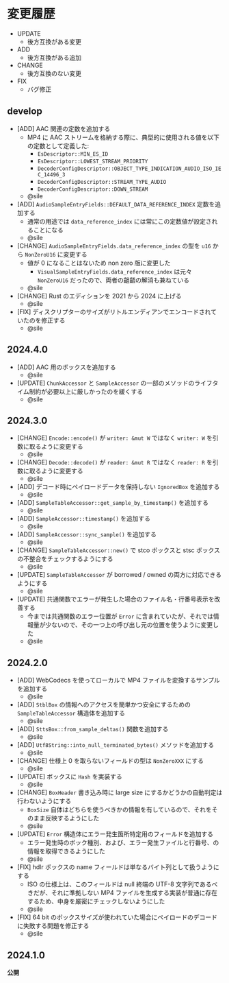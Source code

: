 # 変更履歴

- UPDATE
  - 後方互換がある変更
- ADD
  - 後方互換がある追加
- CHANGE
  - 後方互換のない変更
- FIX
  - バグ修正

## develop

- [ADD] AAC 関連の定数を追加する
  - MP4 に AAC ストリームを格納する際に、典型的に使用される値を以下の定数として定義した:
    - `EsDescriptor::MIN_ES_ID`
    - `EsDescriptor::LOWEST_STREAM_PRIORITY`
    - `DecoderConfigDescriptor::OBJECT_TYPE_INDICATION_AUDIO_ISO_IEC_14496_3`
    - `DecoderConfigDescriptor::STREAM_TYPE_AUDIO`
    - `DecoderConfigDescriptor::DOWN_STREAM`
  - @sile
- [ADD] `AudioSampleEntryFields::DEFAULT_DATA_REFERENCE_INDEX` 定数を追加する
  - 通常の用途では `data_reference_index` には常にこの定数値が設定されることになる
  - @sile
- [CHANGE] `AudioSampleEntryFields.data_reference_index` の型を `u16` から `NonZeroU16` に変更する
  - 値が 0 になることはないため non zero 版に変更した
    - `VisualSampleEntryFields.data_reference_index` は元々 `NonZeroU16` だったので、両者の齟齬の解消も兼ねている
  - @sile
- [CHANGE] Rust のエディションを 2021 から 2024 に上げる
  - @sile
- [FIX] ディスクリプターのサイズがリトルエンディアンでエンコードされていたのを修正する
  - @sile

## 2024.4.0

- [ADD] AAC 用のボックスを追加する
  - @sile
- [UPDATE] `ChunkAccessor` と `SampleAccessor` の一部のメソッドのライフタイム制約が必要以上に厳しかったのを緩くする
  - @sile

## 2024.3.0

- [CHANGE] `Encode::encode()` が `writer: &mut W` ではなく `writer: W` を引数に取るように変更する
   - @sile
- [CHANGE] `Decode::decode()` が `reader: &mut R` ではなく `reader: R` を引数に取るように変更する
   - @sile
- [ADD] デコード時にペイロードデータを保持しない `IgnoredBox` を追加する
   - @sile
- [ADD] `SampleTableAccessor::get_sample_by_timestamp()` を追加する
   - @sile
- [ADD] `SampleAccessor::timestamp()` を追加する
   - @sile
- [ADD] `SampleAccessor::sync_sample()` を追加する
  - @sile
- [CHANGE] `SampleTableAccessor::new()` で stco ボックスと stsc ボックスの不整合をチェックするようにする
  - @sile
- [UPDATE] `SampleTableAccessor` が borrowed / owned の両方に対応できるようにする
  - @sile
- [UPDATE] 共通関数でエラーが発生した場合のファイル名・行番号表示を改善する
  - 今までは共通関数のエラー位置が `Error` に含まれていたが、それでは情報量が少ないので、その一つ上の呼び出し元の位置を使うように変更した
  - @sile

## 2024.2.0

- [ADD] WebCodecs を使ってローカルで MP4 ファイルを変換するサンプルを追加する
  - @sile
- [ADD] `StblBox` の情報へのアクセスを簡単かつ安全にするための `SampleTableAccessor` 構造体を追加する
  - @sile
- [ADD] `SttsBox::from_sample_deltas()` 関数を追加する
  - @sile
- [ADD] `Utf8String::into_null_terminated_bytes()` メソッドを追加する
  - @sile
- [CHANGE] 仕様上 0 を取らないフィールドの型は `NonZeroXXX` にする
  -  @sile
- [UPDATE] ボックスに `Hash` を実装する
  - @sile
- [CHANGE] `BoxHeader` 書き込み時に large size にするかどうかの自動判定は行わないようにする
  - `BoxSize` 自体はどちらを使うべきかの情報を有しているので、それをそのまま反映するようにした
  - @sile
- [UPDATE] `Error` 構造体にエラー発生箇所特定用のフィールドを追加する
  - エラー発生時のボック種別、および、エラー発生ファイルと行番号、の情報を取得できるようにした
  - @sile
- [FIX] hdlr ボックスの name フィールドは単なるバイト列として扱うようにする
  - ISO の仕様上は、このフィールドは null 終端の UTF-8 文字列であるべきだが、それに準拠しない MP4 ファイルを生成する実装が普通に存在するため、中身を厳密にチェックしないようにした
  - @sile
- [FIX] 64 bit のボックスサイズが使われていた場合にペイロードのデコードに失敗する問題を修正する
  - @sile

## 2024.1.0

**公開**
